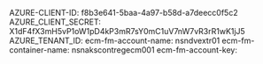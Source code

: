 AZURE-CLIENT-ID: f8b3e641-5baa-4a97-b58d-a7deecc0f5c2
AZURE_CLIENT_SECRET: X1dF4fX3mH5vP1oW1pD4kP3mR7sY0mC1uV7nW7vR3rR1wK1jJ5
AZURE_TENANT_ID: 
ecm-fm-account-name: nsndvextr01
ecm-fm-container-name: nsnakscontregecm001
ecm-fm-account-key:
